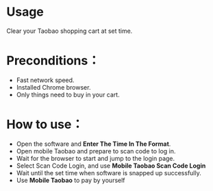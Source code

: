 # **Usage**
Clear your Taobao shopping cart at set time.

# **Preconditions**：
- Fast network speed.
- Installed Chrome browser.
- Only things need to buy in your cart.

# **How to use**：
- Open the software and **Enter The Time In The Format**.
- Open mobile Taobao and prepare to scan code to log in.
- Wait for the browser to start and jump to the login page.
- Select Scan Code Login, and use **Mobile Taobao Scan Code Login**
- Wait until the set time when software is snapped up successfully.
- Use **Mobile Taobao** to pay by yourself

